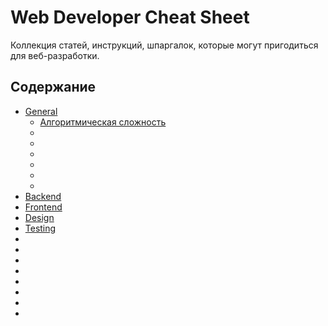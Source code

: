 # Web Developer Cheat Sheet

Коллекция статей, инструкций, шпаргалок, которые могут пригодиться для веб-разработки.

## Содержание

- [General](General)
	- [Алгоритмическая сложность](General/Алгоритмическая%20сложность.md)
	- []()
	- []()
	- []()
	- []()
	- []()
	- []()
- [Backend](Backend)
- [Frontend](Frontend)
- [Design](Design)
- [Testing](Testing)
- []()
- []()
- []()
- []()
- []()
- []()
- []()
- []()
